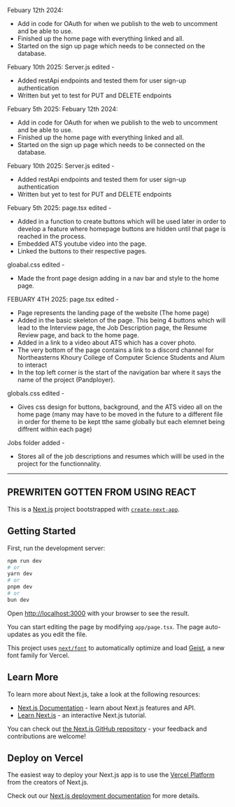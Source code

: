 Febuary 12th 2024:
  - Add in code for OAuth for when we publish to the web to uncomment and be able to use.
  - Finished up the home page with everything linked and all.
  - Started on the sign up page which needs to be connected on the database.

Febuary 10th 2025: 
Server.js edited - 
- Added restApi endpoints and tested them for user sign-up authentication 
- Written but yet to test for PUT and DELETE endpoints 

Febuary 5th 2025:
Febuary 12th 2024:
  - Add in code for OAuth for when we publish to the web to uncomment and be able to use.
  - Finished up the home page with everything linked and all.
  - Started on the sign up page which needs to be connected on the database.

Febuary 10th 2025: 
Server.js edited - 
- Added restApi endpoints and tested them for user sign-up authentication 
- Written but yet to test for PUT and DELETE endpoints 

Febuary 5th 2025:
page.tsx edited -
  - Added in a function to create buttons which will be used later in order to develop a feature where homepage buttons are hidden until that page is reached in the process.
  - Embedded ATS youtube video into the page.
  - Linked the buttons to their respective pages.

gloabal.css edited -
  - Made the front page design adding in a nav bar and style to the home page.

FEBUARY 4TH 2025:
page.tsx edited - 
  - Page represents the landing page of the website (The home page)
  - Added in the basic skeleton of the page. This being 4 buttons which will lead to the Interview page, the Job Description page, the Resume Review page, and back to the home page.
  - Added in a link to a video about ATS which has a cover photo. 
  - The very bottom of the page contains a link to a discord channel for Northeasterns Khoury College of Computer Science Students and Alum to interact
  - In the top left corner is the start of the navigation bar where it says the name of the project (Pandployer).

globals.css edited - 
  - Gives css design for buttons, background, and the ATS video all on the home page (many may have to be moved in the future to a different file in order for theme to be kept tthe same globally but each elemnet being diffrent within each page)

Jobs folder added -
  - Stores all of the job descriptions and resumes which willl be used in the project for the functionnality.
  
---------------------------------------------------------------------------------------------------------------------------------------------------------
## PREWRITEN GOTTEN FROM USING REACT
This is a [Next.js](https://nextjs.org) project bootstrapped with [`create-next-app`](https://nextjs.org/docs/app/api-reference/cli/create-next-app).

## Getting Started

First, run the development server:

```bash
npm run dev
# or
yarn dev
# or
pnpm dev
# or
bun dev
```

Open [http://localhost:3000](http://localhost:3000) with your browser to see the result.

You can start editing the page by modifying `app/page.tsx`. The page auto-updates as you edit the file.

This project uses [`next/font`](https://nextjs.org/docs/app/building-your-application/optimizing/fonts) to automatically optimize and load [Geist](https://vercel.com/font), a new font family for Vercel.

## Learn More

To learn more about Next.js, take a look at the following resources:

- [Next.js Documentation](https://nextjs.org/docs) - learn about Next.js features and API.
- [Learn Next.js](https://nextjs.org/learn) - an interactive Next.js tutorial.

You can check out [the Next.js GitHub repository](https://github.com/vercel/next.js) - your feedback and contributions are welcome!

## Deploy on Vercel

The easiest way to deploy your Next.js app is to use the [Vercel Platform](https://vercel.com/new?utm_medium=default-template&filter=next.js&utm_source=create-next-app&utm_campaign=create-next-app-readme) from the creators of Next.js.

Check out our [Next.js deployment documentation](https://nextjs.org/docs/app/building-your-application/deploying) for more details.
